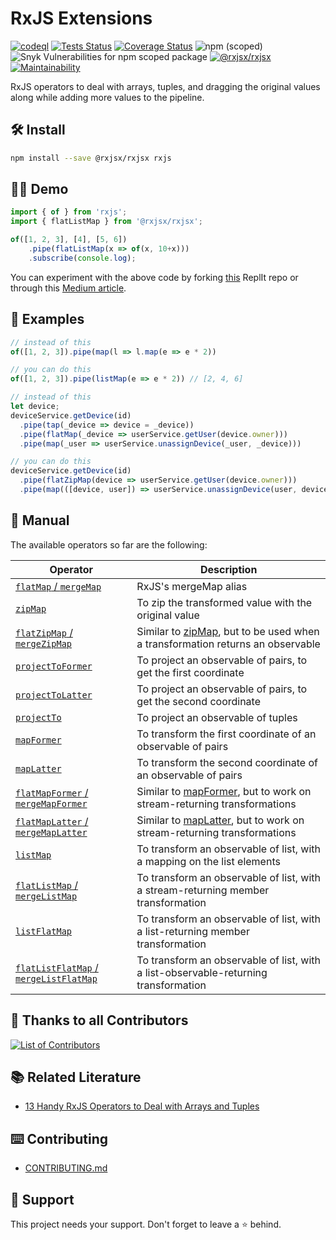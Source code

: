 # RxJS Extensions
[![codeql](https://github.com/rxjsx/rxjsx/actions/workflows/codeql-analysis.yml/badge.svg)](https://github.com/rxjsx/rxjsx/actions/workflows/codeql-analysis.yml)
[![Tests Status](https://github.com/rxjsx/rxjsx/actions/workflows/node.yml/badge.svg)](https://github.com/rxjsx/rxjsx/actions/workflows/node.yml)
[![Coverage Status](https://coveralls.io/repos/github/rxjsx/rxjsx/badge.svg?branch=aerabi/add-coverage)](https://coveralls.io/github/rxjsx/rxjsx?branch=aerabi/add-coverage)
![npm (scoped)](https://img.shields.io/npm/v/@rxjsx/rxjsx)
![Snyk Vulnerabilities for npm scoped package](https://img.shields.io/snyk/vulnerabilities/npm/@rxjsx/rxjsx)
[![@rxjsx/rxjsx](https://snyk.io/advisor/npm-package/@rxjsx/rxjsx/badge.svg)](https://snyk.io/advisor/npm-package/@rxjsx/rxjsx)
[![Maintainability](https://api.codeclimate.com/v1/badges/59a759ec667ce846ed2f/maintainability)](https://codeclimate.com/github/rxjsx/rxjsx/maintainability)

RxJS operators to deal with arrays, tuples, and dragging the original values along while adding more values to the pipeline.

## :hammer_and_wrench: Install
```bash
npm install --save @rxjsx/rxjsx rxjs
```

## :technologist: Demo
```typescript
import { of } from 'rxjs';
import { flatListMap } from '@rxjsx/rxjsx';

of([1, 2, 3], [4], [5, 6])
    .pipe(flatListMap(x => of(x, 10+x)))
    .subscribe(console.log);
```
You can experiment with the above code by forking [this](https://replit.com/@aerabi/flatListMap#index.ts)
ReplIt repo or through this [Medium article](https://itnext.io/13-handy-rxjs-operators-ab5a9a1db60).

## :open_book: Examples
```typescript
// instead of this
of([1, 2, 3]).pipe(map(l => l.map(e => e * 2))

// you can do this
of([1, 2, 3]).pipe(listMap(e => e * 2)) // [2, 4, 6]
```

```typescript
// instead of this
let device;
deviceService.getDevice(id)
  .pipe(tap(_device => device = _device))
  .pipe(flatMap(_device => userService.getUser(device.owner)))
  .pipe(map(_user => userService.unassignDevice(_user, _device)))

// you can do this
deviceService.getDevice(id)
  .pipe(flatZipMap(device => userService.getUser(device.owner)))
  .pipe(map(([device, user]) => userService.unassignDevice(user, device)))
```

## :notebook: Manual

The available operators so far are the following:

Operator | Description |
--- | --- |
[`flatMap` / `mergeMap`](https://github.com/rxjsx/rxjsx/tree/master/docs/operators#flatmap) | RxJS's mergeMap alias |
[`zipMap`](https://github.com/rxjsx/rxjsx/tree/master/docs/operators#zipmap) | To zip the transformed value with the original value |
[`flatZipMap` / `mergeZipMap`](https://github.com/rxjsx/rxjsx/tree/master/docs/operators#flatzipmap) | Similar to [zipMap](https://github.com/rxjsx/rxjsx/tree/master/docs/operators#zipmap), but to be used when a transformation returns an observable | 
[`projectToFormer`](https://github.com/rxjsx/rxjsx/tree/master/docs/operators#projecttoformer) | To project an observable of pairs, to get the first coordinate |
[`projectToLatter`](https://github.com/rxjsx/rxjsx/tree/master/docs/operators#projecttolatter) | To project an observable of pairs, to get the second coordinate |
[`projectTo`](https://github.com/rxjsx/rxjsx/tree/master/docs/operators#projectto) | To project an observable of tuples | 
[`mapFormer`](https://github.com/rxjsx/rxjsx/tree/master/docs/operators#mapformer) | To transform the first coordinate of an observable of pairs | 
[`mapLatter`](https://github.com/rxjsx/rxjsx/tree/master/docs/operators#maplatter) | To transform the second coordinate of an observable of pairs | 
[`flatMapFormer` / `mergeMapFormer`](https://github.com/rxjsx/rxjsx/tree/master/docs/operators#flatmapformer) | Similar to [mapFormer](https://github.com/rxjsx/rxjsx/tree/master/docs/operators#mapformer), but to work on stream-returning transformations |
[`flatMapLatter` / `mergeMapLatter`](https://github.com/rxjsx/rxjsx/tree/master/docs/operators#flatmaplatter) | Similar to [mapLatter](https://github.com/rxjsx/rxjsx/tree/master/docs/operators#maplatter), but to work on stream-returning transformations | 
[`listMap`](https://github.com/rxjsx/rxjsx/tree/master/docs/operators#listmap) | To transform an observable of list, with a mapping on the list elements |
[`flatListMap` / `mergeListMap`](https://github.com/rxjsx/rxjsx/tree/master/docs/operators#flatlistmap) | To transform an observable of list, with a stream-returning member transformation |
[`listFlatMap`](https://github.com/rxjsx/rxjsx/tree/master/docs/operators#listflatmap) | To transform an observable of list, with a list-returning member transformation |
[`flatListFlatMap` / `mergeListFlatMap`](https://github.com/rxjsx/rxjsx/tree/master/docs/operators#flatlistflatmap) | To transform an observable of list, with a list-observable-returning transformation|

## :muscle: Thanks to all Contributors
[![List of Contributors](https://contrib.rocks/image?repo=rxjsx/rxjsx)](https://github.com/rxjsx/rxjsx/graphs/contributors)

## :books: Related Literature
- [13 Handy RxJS Operators to Deal with Arrays and Tuples](https://itnext.io/13-handy-rxjs-operators-ab5a9a1db60)

## :keyboard: Contributing
- [CONTRIBUTING.md](CONTRIBUTING.md)

## :pray: Support
This project needs your support. Don't forget to leave a :star: behind.

